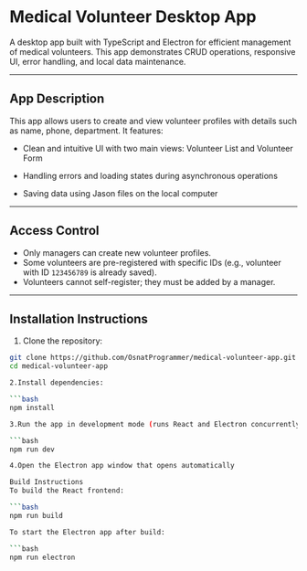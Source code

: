# Medical Volunteer Desktop App

A desktop app built with TypeScript and Electron for efficient management of medical volunteers.
This app demonstrates CRUD operations, responsive UI, error handling, and local data maintenance.

---

## App Description

This app allows users to create and view volunteer profiles with details such as name, phone, department. It features:

- Clean and intuitive UI with two main views: Volunteer List and Volunteer Form

- Handling errors and loading states during asynchronous operations
- Saving data using Jason files on the local computer

---

## Access Control

- Only managers can create new volunteer profiles.
- Some volunteers are pre-registered with specific IDs (e.g., volunteer with ID `123456789` is already saved).
- Volunteers cannot self-register; they must be added by a manager.

---

## Installation Instructions

1. Clone the repository:

```bash
git clone https://github.com/OsnatProgrammer/medical-volunteer-app.git
cd medical-volunteer-app

2.Install dependencies:

```bash
npm install

3.Run the app in development mode (runs React and Electron concurrently):

```bash
npm run dev

4.Open the Electron app window that opens automatically

Build Instructions
To build the React frontend:

```bash
npm run build

To start the Electron app after build:

```bash
npm run electron
